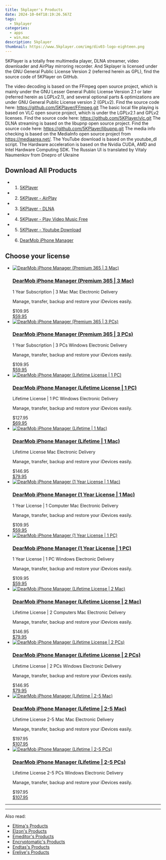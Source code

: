 ```yaml
---
title: 5kplayer's Products
date: 2024-10-04T18:19:26.567Z
tags: 
  - 5kplayer
categories: 
  - apps
  - win,mac
description: 5kplayer
thumbnail: https://www.5kplayer.com/img/div03-logo-eighteen.png
---
```


5KPlayer is a totally free multimedia player, DLNA streamer, video downloader and AirPlay mirroring recorder.
And 5kplayer is licensed under the GNU General Public License Version 2 (referred herein as GPL), find the source code of 5KPlayer on GitHub.

The video decoding is based on the FFmpeg open source project, which is mainly under the GNU Lesser General Public License Version 2.1 or later (referred herein as LGPLv2.1), and several optional parts & optimizations are under GNU General Public License version 2 (GPLv2).
Find the source code here: https://github.com/5KPlayer/FFmpeg.git
The basic local file playing is based on VLC open source project, which is under the LGPLv2.1 and GPLv2 licenses.
Find the source code here: https://github.com/5KPlayer/vlc.git
The DLNA streaming is based on the libupnp open source project.
Find the source code here: https://github.com/5KPlayer/libupnp.git
The media info checking is based on the MediaInfo open source project from https://mediaarea.net/.
The YouTube download is based on the youtube_dl script.
The Hardware acceleration is based on the Nvidia CUDA, AMD and Intel Hardware Computing SDK.
The Russian UI is translated by Vitaly Naumenkov from Dnepro of Ukraine

<!--__INIT__BEGIN__TAG__PRODUCTS__LIST__-->

## Download All Products

- 1. [5KPlayer](https://tools.techidaily.com/5kplayer/5k-player/)
- 2. [5KPlayer - AirPlay](https://tools.techidaily.com/5kplayer/airplay/)
- 3. [5KPlayer - DLNA](https://tools.techidaily.com/5kplayer/dlna/)
- 4. [5KPlayer - Play Video Music Free](https://tools.techidaily.com/5kplayer/video-music-player/)
- 5. [5KPlayer - Youtube Download](https://tools.techidaily.com/5kplayer/youtube-download/)
- 6. [DearMob iPhone Manager](https://tools.techidaily.com/5kplayer/iphone-manager/)
<!--__INIT__END__TAG__PRODUCTS__LIST__-->

<!--__INIT__BEGIN__TAG__FEED_PRODUCTS__LIST__-->

## Choose your license

<div class="home-content-container">
  <ul class="home-article-list">
    <li class="home-article-item flex flex-row feedProduct">
      <div class="basis-1/3 lg:basis-1/4 xl:basis-1/5 relative flex justify-center items-center overflow-hidden">
                <a href="https://estore.5kplayer.com/order/cart.php?PRODS=39852184&amp;QTY=1&amp;AFFILIATE=108875" class="w-24 h-24 md:w-28 md:h-28 lg:w-32 lg:h-32 xl:w-42 xl:h-42 max-w-24 max-h-24 md:max-w-28 md:max-h-28 lg:max-w-32 lg:max-h-32 xl:max-w-42 xl:max-h-42 -pt-2">
          <img src="https://thmb.techidaily.com/056b5dc5bf38553fc5e62980ac558058cdfef6fae043dca04e140a16eeec969f.jpg" alt="DearMob iPhone Manager (Premium 365 | 3 Mac)" class="relative w-full h-full rounded-full object-cover dark:brightness-75 -mt-4 p-4">
        </a>
              </div>
      <div class="flex flex-col gap-5 px-7 pb-7 basis-2/3 lg:basis-3/4 xl:basis-4/5  pt-5">
        <h3 class="home-article-title"><a href="https://estore.5kplayer.com/order/cart.php?PRODS=39852184&amp;QTY=1&amp;AFFILIATE=108875">DearMob iPhone Manager (Premium 365 | 3 Mac)</a></h3>
        <div class="home-article-content markdown-body">
                  <html><head></head><body><div><span class="sd_term">1 Year Subscription | 3 Mac</span> <span class="sd_os mac">Mac</span> <span class="sd_deliv">Electronic Delivery</span>
<p>Manage, transfer, backup and restore your iDevices easily.</p>
</div></body></html>                </div>
        <div class="flex flex-row feedProduct-Price">
          <div class="feedProduct-Price--Old">
            <span class="feedProduct-Price--Currency">$</span>109<span class="feedProduct-Price--Cents">.95</span>
          </div>
          <div class="">
            <a href="https://estore.5kplayer.com/order/cart.php?PRODS=39852184&amp;QTY=1&amp;AFFILIATE=108875">
            <span class="feedProduct-Price--Currency">$</span>59<span class="feedProduct-Price--Cents">.95</span>
            </a>
          </div>
        </div>
      </div>
    </li>
    <li class="home-article-item flex flex-row feedProduct">
      <div class="basis-1/3 lg:basis-1/4 xl:basis-1/5 relative flex justify-center items-center overflow-hidden">
                <a href="https://estore.5kplayer.com/order/cart.php?PRODS=39852171&amp;QTY=1&amp;AFFILIATE=108875" class="w-24 h-24 md:w-28 md:h-28 lg:w-32 lg:h-32 xl:w-42 xl:h-42 max-w-24 max-h-24 md:max-w-28 md:max-h-28 lg:max-w-32 lg:max-h-32 xl:max-w-42 xl:max-h-42 -pt-2">
          <img src="https://thmb.techidaily.com/056b5dc5bf38553fc5e62980ac558058cdfef6fae043dca04e140a16eeec969f.jpg" alt="DearMob iPhone Manager (Premium 365 | 3 PCs)" class="relative w-full h-full rounded-full object-cover dark:brightness-75 -mt-4 p-4">
        </a>
              </div>
      <div class="flex flex-col gap-5 px-7 pb-7 basis-2/3 lg:basis-3/4 xl:basis-4/5  pt-5">
        <h3 class="home-article-title"><a href="https://estore.5kplayer.com/order/cart.php?PRODS=39852171&amp;QTY=1&amp;AFFILIATE=108875">DearMob iPhone Manager (Premium 365 | 3 PCs)</a></h3>
        <div class="home-article-content markdown-body">
                  <html><head></head><body><div><span class="sd_term">1 Year Subscription | 3 PCs</span> <span class="sd_os win">Windows</span> <span class="sd_deliv">Electronic Delivery</span>
<p>Manage, transfer, backup and restore your iDevices easily.</p>
</div></body></html>                </div>
        <div class="flex flex-row feedProduct-Price">
          <div class="feedProduct-Price--Old">
            <span class="feedProduct-Price--Currency">$</span>109<span class="feedProduct-Price--Cents">.95</span>
          </div>
          <div class="">
            <a href="https://estore.5kplayer.com/order/cart.php?PRODS=39852171&amp;QTY=1&amp;AFFILIATE=108875">
            <span class="feedProduct-Price--Currency">$</span>59<span class="feedProduct-Price--Cents">.95</span>
            </a>
          </div>
        </div>
      </div>
    </li>
    <li class="home-article-item flex flex-row feedProduct">
      <div class="basis-1/3 lg:basis-1/4 xl:basis-1/5 relative flex justify-center items-center overflow-hidden">
                <a href="https://estore.5kplayer.com/order/cart.php?PRODS=7149728&amp;QTY=1&amp;AFFILIATE=108875" class="w-24 h-24 md:w-28 md:h-28 lg:w-32 lg:h-32 xl:w-42 xl:h-42 max-w-24 max-h-24 md:max-w-28 md:max-h-28 lg:max-w-32 lg:max-h-32 xl:max-w-42 xl:max-h-42 -pt-2">
          <img src="https://thmb.techidaily.com/056b5dc5bf38553fc5e62980ac558058cdfef6fae043dca04e140a16eeec969f.jpg" alt="DearMob iPhone Manager (Lifetime License | 1 PC)" class="relative w-full h-full rounded-full object-cover dark:brightness-75 -mt-4 p-4">
        </a>
              </div>
      <div class="flex flex-col gap-5 px-7 pb-7 basis-2/3 lg:basis-3/4 xl:basis-4/5  pt-5">
        <h3 class="home-article-title"><a href="https://estore.5kplayer.com/order/cart.php?PRODS=7149728&amp;QTY=1&amp;AFFILIATE=108875">DearMob iPhone Manager (Lifetime License | 1 PC)</a></h3>
        <div class="home-article-content markdown-body">
                  <html><head></head><body><div><span class="sd_term">Lifetime License | 1 PC</span> <span class="sd_os win">Windows</span> <span class="sd_deliv">Electronic Delivery</span>
<p>Manage, transfer, backup and restore your iDevices easily.</p>
</div></body></html>                </div>
        <div class="flex flex-row feedProduct-Price">
          <div class="feedProduct-Price--Old">
            <span class="feedProduct-Price--Currency">$</span>127<span class="feedProduct-Price--Cents">.95</span>
          </div>
          <div class="">
            <a href="https://estore.5kplayer.com/order/cart.php?PRODS=7149728&amp;QTY=1&amp;AFFILIATE=108875">
            <span class="feedProduct-Price--Currency">$</span>69<span class="feedProduct-Price--Cents">.95</span>
            </a>
          </div>
        </div>
      </div>
    </li>
    <li class="home-article-item flex flex-row feedProduct">
      <div class="basis-1/3 lg:basis-1/4 xl:basis-1/5 relative flex justify-center items-center overflow-hidden">
                <a href="https://estore.5kplayer.com/order/cart.php?PRODS=7153575&amp;QTY=1&amp;AFFILIATE=108875" class="w-24 h-24 md:w-28 md:h-28 lg:w-32 lg:h-32 xl:w-42 xl:h-42 max-w-24 max-h-24 md:max-w-28 md:max-h-28 lg:max-w-32 lg:max-h-32 xl:max-w-42 xl:max-h-42 -pt-2">
          <img src="https://thmb.techidaily.com/056b5dc5bf38553fc5e62980ac558058cdfef6fae043dca04e140a16eeec969f.jpg" alt="DearMob iPhone Manager (Lifetime | 1 Mac)" class="relative w-full h-full rounded-full object-cover dark:brightness-75 -mt-4 p-4">
        </a>
              </div>
      <div class="flex flex-col gap-5 px-7 pb-7 basis-2/3 lg:basis-3/4 xl:basis-4/5  pt-5">
        <h3 class="home-article-title"><a href="https://estore.5kplayer.com/order/cart.php?PRODS=7153575&amp;QTY=1&amp;AFFILIATE=108875">DearMob iPhone Manager (Lifetime | 1 Mac)</a></h3>
        <div class="home-article-content markdown-body">
                  <html><head></head><body><div><span class="sd_term">Lifetime License</span> <span class="sd_os mac">Mac</span> <span class="sd_deliv">Electronic Delivery</span>
<p>Manage, transfer, backup and restore your iDevices easily.</p>
</div></body></html>                </div>
        <div class="flex flex-row feedProduct-Price">
          <div class="feedProduct-Price--Old">
            <span class="feedProduct-Price--Currency">$</span>146<span class="feedProduct-Price--Cents">.95</span>
          </div>
          <div class="">
            <a href="https://estore.5kplayer.com/order/cart.php?PRODS=7153575&amp;QTY=1&amp;AFFILIATE=108875">
            <span class="feedProduct-Price--Currency">$</span>79<span class="feedProduct-Price--Cents">.95</span>
            </a>
          </div>
        </div>
      </div>
    </li>
    <li class="home-article-item flex flex-row feedProduct">
      <div class="basis-1/3 lg:basis-1/4 xl:basis-1/5 relative flex justify-center items-center overflow-hidden">
                <a href="https://estore.5kplayer.com/order/cart.php?PRODS=4722735&amp;QTY=1&amp;AFFILIATE=108875" class="w-24 h-24 md:w-28 md:h-28 lg:w-32 lg:h-32 xl:w-42 xl:h-42 max-w-24 max-h-24 md:max-w-28 md:max-h-28 lg:max-w-32 lg:max-h-32 xl:max-w-42 xl:max-h-42 -pt-2">
          <img src="https://thmb.techidaily.com/056b5dc5bf38553fc5e62980ac558058cdfef6fae043dca04e140a16eeec969f.jpg" alt="DearMob iPhone Manager (1 Year License | 1 Mac)" class="relative w-full h-full rounded-full object-cover dark:brightness-75 -mt-4 p-4">
        </a>
              </div>
      <div class="flex flex-col gap-5 px-7 pb-7 basis-2/3 lg:basis-3/4 xl:basis-4/5  pt-5">
        <h3 class="home-article-title"><a href="https://estore.5kplayer.com/order/cart.php?PRODS=4722735&amp;QTY=1&amp;AFFILIATE=108875">DearMob iPhone Manager (1 Year License | 1 Mac)</a></h3>
        <div class="home-article-content markdown-body">
                  <html><head></head><body><div><span class="sd_term">1 Year License | 1 Computer</span> <span class="sd_os mac">Mac</span> <span class="sd_deliv">Electronic Delivery</span>
<p>Manage, transfer, backup and restore your iDevices easily.</p>
</div></body></html>                </div>
        <div class="flex flex-row feedProduct-Price">
          <div class="feedProduct-Price--Old">
            <span class="feedProduct-Price--Currency">$</span>109<span class="feedProduct-Price--Cents">.95</span>
          </div>
          <div class="">
            <a href="https://estore.5kplayer.com/order/cart.php?PRODS=4722735&amp;QTY=1&amp;AFFILIATE=108875">
            <span class="feedProduct-Price--Currency">$</span>59<span class="feedProduct-Price--Cents">.95</span>
            </a>
          </div>
        </div>
      </div>
    </li>
    <li class="home-article-item flex flex-row feedProduct">
      <div class="basis-1/3 lg:basis-1/4 xl:basis-1/5 relative flex justify-center items-center overflow-hidden">
                <a href="https://estore.5kplayer.com/order/cart.php?PRODS=4722732&amp;QTY=1&amp;AFFILIATE=108875" class="w-24 h-24 md:w-28 md:h-28 lg:w-32 lg:h-32 xl:w-42 xl:h-42 max-w-24 max-h-24 md:max-w-28 md:max-h-28 lg:max-w-32 lg:max-h-32 xl:max-w-42 xl:max-h-42 -pt-2">
          <img src="https://thmb.techidaily.com/056b5dc5bf38553fc5e62980ac558058cdfef6fae043dca04e140a16eeec969f.jpg" alt="DearMob iPhone Manager (1 Year License | 1 PC)" class="relative w-full h-full rounded-full object-cover dark:brightness-75 -mt-4 p-4">
        </a>
              </div>
      <div class="flex flex-col gap-5 px-7 pb-7 basis-2/3 lg:basis-3/4 xl:basis-4/5  pt-5">
        <h3 class="home-article-title"><a href="https://estore.5kplayer.com/order/cart.php?PRODS=4722732&amp;QTY=1&amp;AFFILIATE=108875">DearMob iPhone Manager (1 Year License | 1 PC)</a></h3>
        <div class="home-article-content markdown-body">
                  <html><head></head><body><div><span class="sd_term">1 Year License | 1 PC</span> <span class="sd_os win">Windows</span> <span class="sd_deliv">Electronic Delivery</span>
<p>Manage, transfer, backup and restore your iDevices easily.</p>
</div></body></html>                </div>
        <div class="flex flex-row feedProduct-Price">
          <div class="feedProduct-Price--Old">
            <span class="feedProduct-Price--Currency">$</span>109<span class="feedProduct-Price--Cents">.95</span>
          </div>
          <div class="">
            <a href="https://estore.5kplayer.com/order/cart.php?PRODS=4722732&amp;QTY=1&amp;AFFILIATE=108875">
            <span class="feedProduct-Price--Currency">$</span>59<span class="feedProduct-Price--Cents">.95</span>
            </a>
          </div>
        </div>
      </div>
    </li>
    <li class="home-article-item flex flex-row feedProduct">
      <div class="basis-1/3 lg:basis-1/4 xl:basis-1/5 relative flex justify-center items-center overflow-hidden">
                <a href="https://estore.5kplayer.com/order/cart.php?PRODS=4722734&amp;QTY=1&amp;AFFILIATE=108875" class="w-24 h-24 md:w-28 md:h-28 lg:w-32 lg:h-32 xl:w-42 xl:h-42 max-w-24 max-h-24 md:max-w-28 md:max-h-28 lg:max-w-32 lg:max-h-32 xl:max-w-42 xl:max-h-42 -pt-2">
          <img src="https://thmb.techidaily.com/056b5dc5bf38553fc5e62980ac558058cdfef6fae043dca04e140a16eeec969f.jpg" alt="DearMob iPhone Manager (Lifetime License | 2 Mac)" class="relative w-full h-full rounded-full object-cover dark:brightness-75 -mt-4 p-4">
        </a>
              </div>
      <div class="flex flex-col gap-5 px-7 pb-7 basis-2/3 lg:basis-3/4 xl:basis-4/5  pt-5">
        <h3 class="home-article-title"><a href="https://estore.5kplayer.com/order/cart.php?PRODS=4722734&amp;QTY=1&amp;AFFILIATE=108875">DearMob iPhone Manager (Lifetime License | 2 Mac)</a></h3>
        <div class="home-article-content markdown-body">
                  <html><head></head><body><div><span class="sd_term">Lifetime License | 2 Computers</span> <span class="sd_os mac">Mac</span> <span class="sd_deliv">Electronic Delivery</span>
<p>Manage, transfer, backup and restore your iDevices easily.</p>
</div></body></html>                </div>
        <div class="flex flex-row feedProduct-Price">
          <div class="feedProduct-Price--Old">
            <span class="feedProduct-Price--Currency">$</span>146<span class="feedProduct-Price--Cents">.95</span>
          </div>
          <div class="">
            <a href="https://estore.5kplayer.com/order/cart.php?PRODS=4722734&amp;QTY=1&amp;AFFILIATE=108875">
            <span class="feedProduct-Price--Currency">$</span>79<span class="feedProduct-Price--Cents">.95</span>
            </a>
          </div>
        </div>
      </div>
    </li>
    <li class="home-article-item flex flex-row feedProduct">
      <div class="basis-1/3 lg:basis-1/4 xl:basis-1/5 relative flex justify-center items-center overflow-hidden">
                <a href="https://estore.5kplayer.com/order/cart.php?PRODS=4722737&amp;QTY=1&amp;AFFILIATE=108875" class="w-24 h-24 md:w-28 md:h-28 lg:w-32 lg:h-32 xl:w-42 xl:h-42 max-w-24 max-h-24 md:max-w-28 md:max-h-28 lg:max-w-32 lg:max-h-32 xl:max-w-42 xl:max-h-42 -pt-2">
          <img src="https://thmb.techidaily.com/056b5dc5bf38553fc5e62980ac558058cdfef6fae043dca04e140a16eeec969f.jpg" alt="DearMob iPhone Manager (Lifetime License | 2 PCs)" class="relative w-full h-full rounded-full object-cover dark:brightness-75 -mt-4 p-4">
        </a>
              </div>
      <div class="flex flex-col gap-5 px-7 pb-7 basis-2/3 lg:basis-3/4 xl:basis-4/5  pt-5">
        <h3 class="home-article-title"><a href="https://estore.5kplayer.com/order/cart.php?PRODS=4722737&amp;QTY=1&amp;AFFILIATE=108875">DearMob iPhone Manager (Lifetime License | 2 PCs)</a></h3>
        <div class="home-article-content markdown-body">
                  <html><head></head><body><div><span class="sd_term">Lifetime License | 2 PCs</span> <span class="sd_os win">Windows</span> <span class="sd_deliv">Electronic Delivery</span>
<p>Manage, transfer, backup and restore your iDevices easily.</p>
</div></body></html>                </div>
        <div class="flex flex-row feedProduct-Price">
          <div class="feedProduct-Price--Old">
            <span class="feedProduct-Price--Currency">$</span>146<span class="feedProduct-Price--Cents">.95</span>
          </div>
          <div class="">
            <a href="https://estore.5kplayer.com/order/cart.php?PRODS=4722737&amp;QTY=1&amp;AFFILIATE=108875">
            <span class="feedProduct-Price--Currency">$</span>79<span class="feedProduct-Price--Cents">.95</span>
            </a>
          </div>
        </div>
      </div>
    </li>
    <li class="home-article-item flex flex-row feedProduct">
      <div class="basis-1/3 lg:basis-1/4 xl:basis-1/5 relative flex justify-center items-center overflow-hidden">
                <a href="https://estore.5kplayer.com/order/cart.php?PRODS=4722744&amp;QTY=1&amp;AFFILIATE=108875" class="w-24 h-24 md:w-28 md:h-28 lg:w-32 lg:h-32 xl:w-42 xl:h-42 max-w-24 max-h-24 md:max-w-28 md:max-h-28 lg:max-w-32 lg:max-h-32 xl:max-w-42 xl:max-h-42 -pt-2">
          <img src="https://thmb.techidaily.com/056b5dc5bf38553fc5e62980ac558058cdfef6fae043dca04e140a16eeec969f.jpg" alt="DearMob iPhone Manager (Lifetime | 2-5 Mac)" class="relative w-full h-full rounded-full object-cover dark:brightness-75 -mt-4 p-4">
        </a>
              </div>
      <div class="flex flex-col gap-5 px-7 pb-7 basis-2/3 lg:basis-3/4 xl:basis-4/5  pt-5">
        <h3 class="home-article-title"><a href="https://estore.5kplayer.com/order/cart.php?PRODS=4722744&amp;QTY=1&amp;AFFILIATE=108875">DearMob iPhone Manager (Lifetime | 2-5 Mac)</a></h3>
        <div class="home-article-content markdown-body">
                  <html><head></head><body><div><span class="sd_term">Lifetime License 2-5 Mac</span> <span class="sd_os mac">Mac</span> <span class="sd_deliv">Electronic Delivery</span>
<p>Manage, transfer, backup and restore your iDevices easily.</p>
</div></body></html>                </div>
        <div class="flex flex-row feedProduct-Price">
          <div class="feedProduct-Price--Old">
            <span class="feedProduct-Price--Currency">$</span>197<span class="feedProduct-Price--Cents">.95</span>
          </div>
          <div class="">
            <a href="https://estore.5kplayer.com/order/cart.php?PRODS=4722744&amp;QTY=1&amp;AFFILIATE=108875">
            <span class="feedProduct-Price--Currency">$</span>107<span class="feedProduct-Price--Cents">.95</span>
            </a>
          </div>
        </div>
      </div>
    </li>
    <li class="home-article-item flex flex-row feedProduct">
      <div class="basis-1/3 lg:basis-1/4 xl:basis-1/5 relative flex justify-center items-center overflow-hidden">
                <a href="https://estore.5kplayer.com/order/cart.php?PRODS=4722741&amp;QTY=1&amp;AFFILIATE=108875" class="w-24 h-24 md:w-28 md:h-28 lg:w-32 lg:h-32 xl:w-42 xl:h-42 max-w-24 max-h-24 md:max-w-28 md:max-h-28 lg:max-w-32 lg:max-h-32 xl:max-w-42 xl:max-h-42 -pt-2">
          <img src="https://thmb.techidaily.com/056b5dc5bf38553fc5e62980ac558058cdfef6fae043dca04e140a16eeec969f.jpg" alt="DearMob iPhone Manager (Lifetime | 2-5 PCs)" class="relative w-full h-full rounded-full object-cover dark:brightness-75 -mt-4 p-4">
        </a>
              </div>
      <div class="flex flex-col gap-5 px-7 pb-7 basis-2/3 lg:basis-3/4 xl:basis-4/5  pt-5">
        <h3 class="home-article-title"><a href="https://estore.5kplayer.com/order/cart.php?PRODS=4722741&amp;QTY=1&amp;AFFILIATE=108875">DearMob iPhone Manager (Lifetime | 2-5 PCs)</a></h3>
        <div class="home-article-content markdown-body">
                  <html><head></head><body><div><span class="sd_term">Lifetime License 2-5 PCs</span> <span class="sd_os win">Windows</span> <span class="sd_deliv">Electronic Delivery</span>
<p>Manage, transfer, backup and restore your iDevices easily.</p>
</div></body></html>                </div>
        <div class="flex flex-row feedProduct-Price">
          <div class="feedProduct-Price--Old">
            <span class="feedProduct-Price--Currency">$</span>197<span class="feedProduct-Price--Cents">.95</span>
          </div>
          <div class="">
            <a href="https://estore.5kplayer.com/order/cart.php?PRODS=4722741&amp;QTY=1&amp;AFFILIATE=108875">
            <span class="feedProduct-Price--Currency">$</span>107<span class="feedProduct-Price--Cents">.95</span>
            </a>
          </div>
        </div>
      </div>
    </li>
  </ul>
</div>

<hr>
<!--__INIT__END__TAG__FEED_PRODUCTS__LIST__-->

<hr>

<ins class="adsbygoogle"
      style="display:block"
      data-ad-client="ca-pub-7571918770474297"
      data-ad-slot="8358498916"
      data-ad-format="auto"
      data-full-width-responsive="true"></ins>

<span class="atpl-alsoreadstyle">Also read:</span>
<div><ul>
<li><a href="https://tools.techidaily.com/eltima/products/"><u>Eltima's Products</u></a></li>
<li><a href="https://tools.techidaily.com/elzon/products/"><u>Elzon's Products</u></a></li>
<li><a href="https://tools.techidaily.com/emeditor/products/"><u>Emeditor's Products</u></a></li>
<li><a href="https://tools.techidaily.com/encryptomatic/products/"><u>Encryptomatic's Products</u></a></li>
<li><a href="https://tools.techidaily.com/endtas/products/"><u>Endtas's Products</u></a></li>
<li><a href="https://tools.techidaily.com/erelive/products/"><u>Erelive's Products</u></a></li>
</ul></div>

